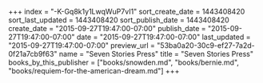 +++
index = "-K-Gq8k1y1LwqWuP7vI1"
sort_create_date = 1443408420
sort_last_updated = 1443408420
sort_publish_date = 1443408420
create_date = "2015-09-27T19:47:00-07:00"
publish_date = "2015-09-27T19:47:00-07:00"
date = "2015-09-27T19:47:00-07:00"
last_updated = "2015-09-27T19:47:00-07:00"
preview_url = "53ba0a20-30c9-ef27-7a2d-0f21a7cb9f63"
name = "Seven Stories Press"
title = "Seven Stories Press"
books_by_this_publisher = ["books/snowden.md", "books/bernie.md", "books/requiem-for-the-american-dream.md"]
+++

